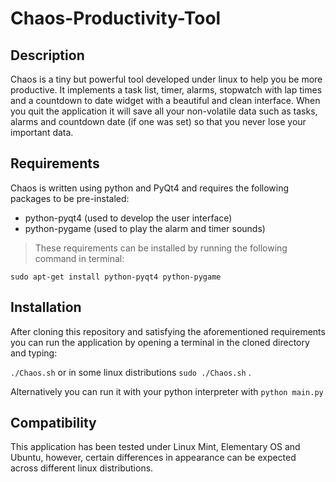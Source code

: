 # Chaos-Productivity-Tool

## Description
Chaos is a tiny but powerful tool developed under linux to help you be more productive. It implements a task list, timer, alarms, stopwatch with lap times and a countdown to date widget with a beautiful and clean interface. When you quit the application it will save all your non-volatile data such as tasks, alarms and countdown date (if one was set) so that you never lose your important data. 

## Requirements
Chaos is written using python and PyQt4 and requires the following packages to be pre-instaled:
- python-pyqt4 (used to develop the user interface)
- python-pygame (used to play the alarm and timer sounds)

> These requirements can be installed by running the following command in terminal:

`sudo apt-get install python-pyqt4 python-pygame`

## Installation
After cloning this repository and satisfying the aforementioned requirements you can run the application by opening a terminal in the cloned directory and typing:

`./Chaos.sh` or in some linux distributions `sudo ./Chaos.sh` .

Alternatively you can run it with your python interpreter with `python main.py`

## Compatibility
This application has been tested under Linux Mint, Elementary OS and Ubuntu, however, certain differences in appearance can be expected across different linux distributions.
